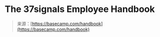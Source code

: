 <!--yml
category: 未分类
date: 2024-05-27 14:55:39
-->

# The 37signals Employee Handbook

> 来源：[https://basecamp.com/handbook](https://basecamp.com/handbook)

<template data-target="anchors.iconTemplate"></template><template data-target="tweet.iconTemplate"></template>